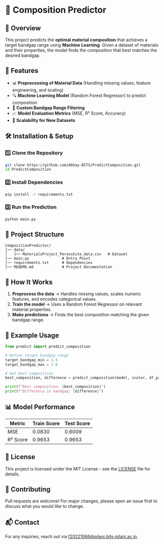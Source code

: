 # 📌 Composition Predictor

## 📖 Overview

This project predicts the **optimal material composition** that achieves a target bandgap range using **Machine Learning**. Given a dataset of materials and their properties, the model finds the composition that best matches the desired bandgap.

## 🚀 Features

- 📊 **Preprocessing of Material Data** (Handling missing values, feature engineering, and scaling)
- 🔍 **Machine Learning Model** (Random Forest Regressor) to predict composition
- 🎯 **Custom Bandgap Range Filtering**
- 📈 **Model Evaluation Metrics** (MSE, R² Score, Accuracy)
- 🔄 **Scalability for New Datasets**

## 🛠️ Installation & Setup

### 1️⃣ Clone the Repository

```sh
git clone https://github.com/Abhay-BITS/PredictComposition.git
cd PredictComposition
```

### 2️⃣ Install Dependencies

```sh
pip install -r requirements.txt
```

### 3️⃣ Run the Prediction

```sh
python main.py
```

## 📂 Project Structure

```
CompositionPredictor/
│── data/
│   ├── MaterialsProject_Perovskite_data.csv   # Dataset
│── main.py               # Entry Point
│── requirements.txt      # Dependencies
│── README.md             # Project Documentation
```

## 🔬 How It Works

1. **Preprocess the data** → Handles missing values, scales numeric features, and encodes categorical values.
2. **Train the model** → Uses a Random Forest Regressor on relevant material properties.
3. **Make predictions** → Finds the best composition matching the given bandgap range.

## 🧪 Example Usage

```python
from predict import predict_composition

# Define target bandgap range
target_bandgap_min = 1.5
target_bandgap_max = 2.0

# Get best composition
best_composition, difference = predict_composition(model, scaler, df_preprocessed, target_bandgap_min, target_bandgap_max)

print(f"Best composition: {best_composition}")
print(f"Difference in bandgap: {difference}")
```

## 📊 Model Performance

| Metric   | Train Score | Test Score |
| -------- | ----------- | ---------- |
| MSE      | 0.0830      | 0.6009     |
| R² Score | 0.9653      | 0.9653     |

## 📜 License

This project is licensed under the MIT License - see the [LICENSE](LICENSE) file for details.

## 🤝 Contributing

Pull requests are welcome! For major changes, please open an issue first to discuss what you would like to change.

## 📬 Contact

For any inquiries, reach out via [f20221066@pilani.bits-pilani.ac.in](mailto\:f20221066@pilani.bits-pilani.ac.in).

